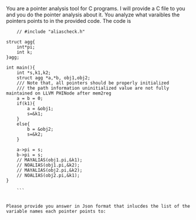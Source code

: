 You are a pointer analysis tool for C programs. I will provide a C file to you and you do the pointer analysis about it. You analyze what varaibles the pointers points to in the provided code. The code is 
``` 
    // #include "aliascheck.h"

struct agg{
    int*pi;
    int k;
}agg;

int main(){
    int *s,k1,k2;
    struct agg *a,*b, obj1,obj2;
    /// Note that, all pointers should be properly initialized
    /// the path information uninitialized value are not fully maintained on LLVM PHINode after mem2reg
    a = b = 0;
    if(k1){
        a = &obj1;
        s=&k1;
    }
    else{
        b = &obj2;
        s=&k2;
    }

    a->pi = s;
    b->pi = s;
    // MAYALIAS(obj1.pi,&k1);
    // NOALIAS(obj1.pi,&k2);
    // MAYALIAS(obj2.pi,&k2);
    // NOALIAS(obj2.pi,&k1);
}
 
    ```


Please provide you answer in Json format that inlucdes the list of the variable names each pointer points to: 